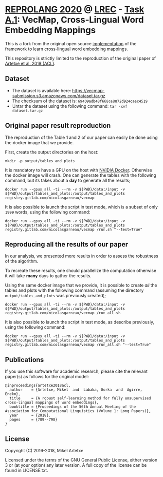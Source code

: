 # [REPROLANG 2020](https://lrec2020.lrec-conf.org/en/reprolang2020/call-for-papers/) @ [LREC](https://lrec2020.lrec-conf.org/en/) - [Task A.1](https://lrec2020.lrec-conf.org/en/reprolang2020/selected-tasks/): VecMap, Cross-Lingual Word Embedding Mappings

This is a fork from the original open source [implementation](https://github.com/artetxem/vecmap) of the framework to learn cross-lingual word embedding mappings.

This repository is strictly limited to the reproduction of the original paper of [Artetxe et al. 2018 (ACL)](https://aclweb.org/anthology/P18-1073).


## Dataset
- The dataset is available here: https://vecmap-submission.s3.amazonaws.com/dataset.tar.gz
- The checksum of the dataset is: `69409adb48f668ce8872d924caec4519`
- Untar the dataset using the following command: `tar -xvf dataset.tar.gz`

## Original paper result reproduction
The reproduction of the Table 1 and 2 of our paper can easily be done using the docker image that we provide.

First, create the output directories on the host:

```
mkdir -p output/tables_and_plots
```

It is mandatory to have a GPU on the host with [NVIDIA Docker](https://github.com/NVIDIA/nvidia-docker).
Otherwise the docker image will crash.
One can generate the tables with the following command, but its takes about a **day** to generate all the results;

```
docker run --gpus all -ti --rm -v ${PWD}/data:/input -v ${PWD}/output/tables_and_plots:/output/tables_and_plots registry.gitlab.com/nicolasgarneau/vecmap 
```

It is also possible to launch the script in test mode, which is a subset of only `1999` words, using the following command:
```
docker run --gpus all -ti --rm -v ${PWD}/data:/input -v ${PWD}/output/tables_and_plots:/output/tables_and_plots registry.gitlab.com/nicolasgarneau/vecmap /run.sh "--test=True"
```

## Reproducing all the results of our paper

In our analysis, we presented more results in order to assess the robustness of the algorithm.

To recreate these results, one should parallelize the computation otherwise it will take **many** days to gather the results.

Using the same docker image that we provide, it is possible to create *all* the tables and plots with the following command (assuming the directory `output/tables_and_plots` was previously created);

```
docker run --gpus all -ti --rm -v ${PWD}/data:/input -v ${PWD}/output/tables_and_plots:/output/tables_and_plots registry.gitlab.com/nicolasgarneau/vecmap /run_all.sh 
```

It is also possible to launch the script in test mode, as describe previously, using the following command:

```
docker run --gpus all -ti --rm -v ${PWD}/data:/input -v ${PWD}/output/tables_and_plots:/output/tables_and_plots registry.gitlab.com/nicolasgarneau/vecmap /run_all.sh "--test=True"
```

## Publications

If you use this software for academic research, please cite the relevant paper(s) as follows for the original model:
```
@inproceedings{artetxe2018acl,
  author    = {Artetxe, Mikel  and  Labaka, Gorka  and  Agirre, Eneko},
  title     = {A robust self-learning method for fully unsupervised cross-lingual mappings of word embeddings},
  booktitle = {Proceedings of the 56th Annual Meeting of the Association for Computational Linguistics (Volume 1: Long Papers)},
  year      = {2018},
  pages     = {789--798}
}
```

License
-------

Copyright (C) 2016-2018, Mikel Artetxe

Licensed under the terms of the GNU General Public License, either version 3 or (at your option) any later version. A full copy of the license can be found in LICENSE.txt.
